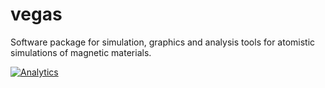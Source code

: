 # vegas
Software package for simulation, graphics and analysis tools for atomistic simulations of magnetic materials.

[![Analytics](https://ga-beacon.appspot.com/UA-97606730-3/vegas/readme)](https://github.com/jdalzatec/vegas)
